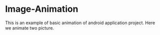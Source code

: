 # Image-Animation
This is an example of basic animation of android application project. Here we animate two picture.  
